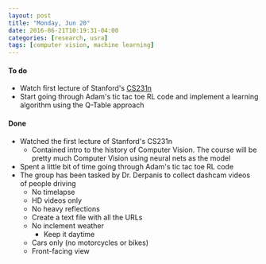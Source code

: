 ```yaml
---
layout: post
title: "Monday, Jun 20"
date: 2016-06-21T10:19:31-04:00
categories: [research, usra]
tags: [computer vision, machine learning]
---
```

#### To do
- Watch first lecture of Stanford's [CS231n](http://cs231n.stanford.edu/syllabus.html)
- Start going through Adam's tic tac toe RL code and implement a learning algorithm using the Q-Table approach

#### Done
- Watched the first lecture of Stanford's CS231n
	- Contained intro to the history of Computer Vision. The course will be pretty much Computer Vision using neural nets as the model
- Spent a little bit of time going through Adam's tic tac toe RL code
- The group has been tasked by Dr. Derpanis to collect dashcam videos of people driving
	- No timelapse
	- HD videos only
	- No heavy reflections
	- Create a text file with all the URLs
	- No inclement weather
		- Keep it daytime
	- Cars only (no motorcycles or bikes)
	- Front-facing view
